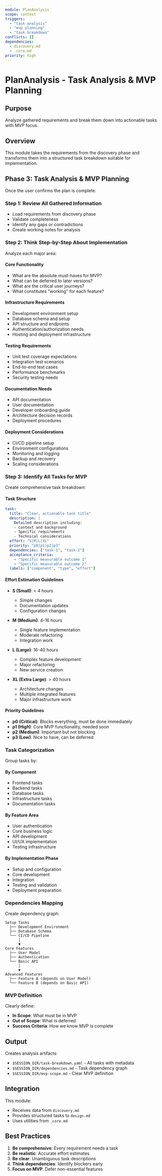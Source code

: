 ```yaml
---
module: PlanAnalysis  
scope: context
triggers: 
  - "task analysis"
  - "mvp planning"
  - "task breakdown"
conflicts: []
dependencies:
  - discovery.md
  - _core.md
priority: high
---
```


# PlanAnalysis - Task Analysis & MVP Planning

## Purpose
Analyze gathered requirements and break them down into actionable tasks with MVP focus.

## Overview
This module takes the requirements from the discovery phase and transforms them into a structured task breakdown suitable for implementation.

## Phase 3: Task Analysis & MVP Planning

Once the user confirms the plan is complete:

### Step 1: Review All Gathered Information
- Load requirements from discovery phase
- Validate completeness
- Identify any gaps or contradictions
- Create working notes for analysis

### Step 2: Think Step-by-Step About Implementation

Analyze each major area:

#### Core Functionality
- What are the absolute must-haves for MVP?
- What can be deferred to later versions?
- What are the critical user journeys?
- What constitutes "working" for each feature?

#### Infrastructure Requirements
- Development environment setup
- Database schema and setup
- API structure and endpoints
- Authentication/authorization needs
- Hosting and deployment infrastructure

#### Testing Requirements
- Unit test coverage expectations
- Integration test scenarios
- End-to-end test cases
- Performance benchmarks
- Security testing needs

#### Documentation Needs
- API documentation
- User documentation
- Developer onboarding guide
- Architecture decision records
- Deployment procedures

#### Deployment Considerations
- CI/CD pipeline setup
- Environment configurations
- Monitoring and logging
- Backup and recovery
- Scaling considerations

### Step 3: Identify All Tasks for MVP

Create comprehensive task breakdown:

#### Task Structure
```yaml
task:
  title: "Clear, actionable task title"
  description: |
    Detailed description including:
    - Context and background
    - Specific requirements
    - Technical considerations
  effort: "S|M|L|XL"
  priority: "p0|p1|p2|p3"
  dependencies: ["task-1", "task-2"]
  acceptance_criteria:
    - "Specific measurable outcome 1"
    - "Specific measurable outcome 2"
  labels: ["component", "type", "effort"]
```

#### Effort Estimation Guidelines
- **S (Small)**: < 4 hours
  - Simple changes
  - Documentation updates
  - Configuration changes
  
- **M (Medium)**: 4-16 hours
  - Single feature implementation
  - Moderate refactoring
  - Integration work
  
- **L (Large)**: 16-40 hours
  - Complex feature development
  - Major refactoring
  - New service creation
  
- **XL (Extra Large)**: > 40 hours
  - Architecture changes
  - Multiple integrated features
  - Major infrastructure work

#### Priority Guidelines
- **p0 (Critical)**: Blocks everything, must be done immediately
- **p1 (High)**: Core MVP functionality, needed soon
- **p2 (Medium)**: Important but not blocking
- **p3 (Low)**: Nice to have, can be deferred

### Task Categorization

Group tasks by:

#### By Component
- Frontend tasks
- Backend tasks
- Database tasks
- Infrastructure tasks
- Documentation tasks

#### By Feature Area
- User authentication
- Core business logic
- API development
- UI/UX implementation
- Testing infrastructure

#### By Implementation Phase
- Setup and configuration
- Core development
- Integration
- Testing and validation
- Deployment preparation

### Dependencies Mapping

Create dependency graph:
```
Setup Tasks
  ├── Development Environment
  ├── Database Schema
  └── CI/CD Pipeline
      │
      ▼
Core Features
  ├── User Model
  ├── Authentication
  └── Basic API
      │
      ▼
Advanced Features
  ├── Feature A (depends on User Model)
  └── Feature B (depends on Basic API)
```

### MVP Definition

Clearly define:
- **In Scope**: What must be in MVP
- **Out of Scope**: What is deferred
- **Success Criteria**: How we know MVP is complete

## Output

Creates analysis artifacts:
- `$SESSION_DIR/task-breakdown.yaml` - All tasks with metadata
- `$SESSION_DIR/dependencies.md` - Task dependency graph
- `$SESSION_DIR/mvp-scope.md` - Clear MVP definition

## Integration

This module:
- Receives data from `discovery.md`
- Provides structured tasks to `design.md`
- Uses utilities from `_core.md`

## Best Practices

1. **Be comprehensive**: Every requirement needs a task
2. **Be realistic**: Accurate effort estimates
3. **Be clear**: Unambiguous task descriptions
4. **Think dependencies**: Identify blockers early
5. **Focus on MVP**: Defer non-essential features